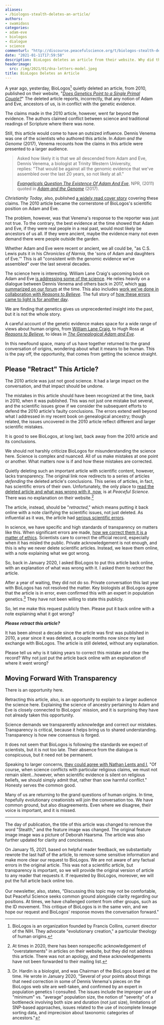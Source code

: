 ```yaml
---
aliases:
- /biologos-stealth-deletes-an-article/
authors:
- swamidass
categories:
- adam-eve
- biologos
- dialogue
- science
commenturl: "http://discourse.peacefulscience.org/t/biologos-stealth-deletes-an-article/12999"
date: "2021-01-11T17:59:58"
description: BioLogos deletes an article from their website. Why did they delete it? What were the mistakes in it? Transparency is how we move forward.
headerimage:
  src: /img/2021/01/dna-letters-model.jpeg
title: BioLogos Deletes an Article
---
```


A year ago, yesterday, BioLogos[^1] quietly deleted an article, from 2010, published on their website, "[*Does Genetics Point to a Single Primal Couple?*](https://discourse.peacefulscience.org/t/deleted-does-genetics-point-to-a-single-primal-couple/9283)" The deleted article reports, incorrectly, that any notion of Adam and Eve, ancestors of us, is in conflict with the genetic evidence.

The claims made in the 2010 article, however, went far beyond the evidence. The authors claimed conflict between science and traditional readings of Scripture where there was none.

Still, this article would come to have an outsized influence. Dennis Venema was one of the scientists who authored this article. In *Adam and the Genome* (2017), Venema recounts how the claims in this article were presented to a larger audience.

> Asked how likely it is that we all descended from Adam and Eve, Dennis Venema, a biologist at Trinity Western University, replies: "That would be against all the genomic evidence that we've assembled over the last 20 years, so not likely at all."
>
> [*Evangelicals Question The Existence Of Adam And Eve*](https://www.npr.org/2011/08/09/138957812/evangelicals-question-the-existence-of-adam-and-eve), NPR, (2011) quoted in [*Adam and the Genome*](https://peacefulscience.org/reviewing-adam-and-the-genome/) (2017).

*Christianity Today*, also, published [a widely read cover story](https://www.christianitytoday.com/ct/2011/june/historicaladam.html) covering these claims. The 2010 article became the cornerstone of BioLogos's scientific position on Adam and Eve.

The problem, however, was that Venema's response to the reporter was just not true. To the contrary, the best evidence at the time showed that Adam and Eve, if they were real people in a real past, would most likely be ancestors of us all. If they were ancient, maybe the evidence many not even demand there were people outside the garden.

Whether Adam and Eve were recent or ancient, we all could be, "as C.S. Lewis puts it in his *Chronicles of Narnia*, the 'sons of Adam and daughters of Eve.\'" This is all "consistent with the genomic evidence we've assembled" over the last several decades.

The science here is interesting. William Lane Craig's upcoming book on Adam and Eve [is addressing some of the science](https://peacefulscience.org/wlc-genetic-challenge/). He relies heavily on a dialogue between Dennis Venema and others back in 2017, which [was summarized on our forum](https://discourse.peacefulscience.org/t/heliocentric-certainty-against-a-bottleneck-of-two/61) at the time. This also includes [work we've done in collaboration with *Reasons to Believe*](https://peacefulscience.org/human-origins-rtb-workshop/). The full story of [how these errors came to light is for another day](http://peacefulscience.org/three-stories-on-adam/).

We are finding that genetics gives us unprecedented insight into the past, but it is not the whole story.

A careful account of the genetic evidence makes space for a wide range of views about human origins, from [William Lane Craig](https://peacefulscience.org/wlc-genetic-challenge/), to Hugh Ross at *[Reasons to Believe](https://peacefulscience.org/human-origins-rtb-workshop/)*, to ideas in *[The Genealogical Adam and Eve](http://peacefulscience.org/genealogical-adam-eve/)*.

In this newfound space, many of us have together returned to the grand conversation of origins, wondering about what it means to be human. This is the pay off, the opportunity, that comes from getting the science straight.

## Please "Retract" This Article?

The 2010 article was just not good science. It had a large impact on the conversation, and that impact should be undone.

The mistakes in this article should have been recognized at the time, back in 2010, when it was published. This was not just one mistake but several, and the scientific issues grow if we consider the subsequent efforts to defend the 2010 article's faulty conclusions. The errors extend well beyond what I addressed in my recent book on genealogical ancestry; though related, the issues uncovered in the 2010 article reflect different and larger scientific mistakes.

It is good to see BioLogos, at long last, back away from the 2010 article and its conclusions.

We should not harshly criticize BioLogos for misunderstanding the science here. Science is complex and nuanced. All of us make mistakes at one point or another. What matters now is if and how these mistakes are corrected.

Quietly deleting such an important article with scientific content, however, lacks transparency. The original link now redirects to a series of articles *defending* the deleted article's conclusions. This series of articles, in fact, has scientific errors of their own. Unfortunately, the only place to [read the deleted article and what was wrong with it, now](https://discourse.peacefulscience.org/t/deleted-does-genetics-point-to-a-single-primal-couple/9283), is at *Peaceful Science*. There was no explanation on their website.[^3]

The article, instead, should be "*retracted*," which means putting it back online with a note clarifying the scientific issues, not just deleted. As influential as it was, the article had [serious scientific errors](https://peacefulscience.org/wlc-genetic-challenge/).

In science, we have specific and high standards of transparency on matters like this. When significant errors are made, [how we correct them it is a matter of ethics](https://publicationethics.org/). Scientists care to correct the official record, especially when it has misled the public. Private acknowledgement is not enough, and this is why we never delete scientific articles. Instead, we leave them online, with a note explaining what we got wrong.

So, back in January 2020, I asked BioLogos to put this article back online, with an explanation of what was wrong with it. I asked them to *retract* the article.

After a year of waiting, they did not do so. Private conversation this last year with BioLogos has not resolved the matter. Key biologists at BioLogos agree that the article is in error, even confirmed this with an expert in population genetics.[^4] They have not been willing to state this publicly.

So, let me make this request publicly then. Please put it back online with a note explaining what it got wrong?

***Please retract this article?***

It has been almost a decade since the article was first was published in 2010, a year since it was deleted, a couple months now since my last exchange with BioLogos. The article is still deleted, without any explanation.

Please tell us why is it taking years to correct this mistake and clear the record? Why not just put the article back online with an explanation of where it went wrong?

## Moving Forward With Transparency

There is an opportunity here.

Retracting this article, also, is an opportunity to explain to a larger audience the science here. Explaining the science of ancestry pertaining to Adam and Eve is closely connected to BioLogos' mission, and it is surprising they have not already taken this opportunity.

Science demands we transparently acknowledge and correct our mistakes. Transparency is critical, because it helps bring us to shared understanding. Transparency is how new consensus is forged.

It does not seem that BioLogos is following the standards we expect of scientists, but it is not too late. Their absence from the dialogue is conspicuous, but it need not be permanent.

Speaking to larger concerns, [they could agree with Nathan Lents and I](https://discourse.peacefulscience.org/t/nathan-h-lents-and-s-joshua-swamidass-the-lesson-of-kitzmiller-science-bridges-divides/12896), "Of course, when science conflicts with particular religious claims, we must not remain silent...however, when scientific evidence is silent on religious beliefs, we should simply admit that, rather than sow harmful conflict." Honesty serves the common good.

Many of us are returning to the grand questions of human origins. In time, hopefully evolutionary creationists will join the conversation too. We have common ground, but also disagreements. Even where we disagree, their voice is important, and it is missed.

------------------------------------------------------------------------

The day of publication, the title of this article was changed to remove the word "Stealth," and the feature image was changed. The original feature image image was a picture of Deborah Haarsma. The article was also further updated for clarity and conciseness.

On January 15, 2021, based on helpful reader feedback, we substantially rewrote the last half of the article, to remove some sensitive information and make more clear our request to BioLogos. We are not aware of any factual errors in the original article. This was not a scientific article, but transparency is important, so we will provide the original version of article to any reader that requests it. If requested by BioLogos, moreover, we will put the full article back online too.\
\
Our newsletter, also, states, "Discussing this topic may not be comfortable, but Peaceful Science seeks common ground alongside clarity regarding our positions. At times, we have challenged content from other groups, such as the ID movement. This critique of BioLogos is in the same vein, and we hope our request and BioLogos' response moves the conversation forward."

[^1]:  BioLogos is an organization founded by Francis Collins, current director of the NIH. They advocate "evolutionary creation," a particular theology of human origins.

[^2]:  The [one exception to this pattern was Darrel Falk](https://peacefulscience.org/humility-of-our-scholars/), one of the article's authors, who did make a few public statements acknowledging he had made a mistake. Darrel Falk is no longer associated with BioLogos.

[^3]:  At times in 2020, there has been nonspecific acknowledgement of "overstatements" in articles on their website, but they did not address this article. There was not an apology, and these acknowledgements have not been forwarded to their mailing list.

[^4]:  Dr. Hardin is a biologist, and was Chairman of the BioLogos board at the time. He wrote in January 2020, "Several of your points about things that need correction in some of Dennis Venema's pieces on the BioLogos web site are well-taken, and confirmed by an expert in population genetics I consulted. The issues include the improper use of "minimum" vs. "average" population size, the notion of "severity" of a bottleneck involving both size and duration (not just size), limitations of SNP-based approaches, issues related to the use of incomplete lineage sorting data, and imprecision about taxonomic categories of ancestors."
